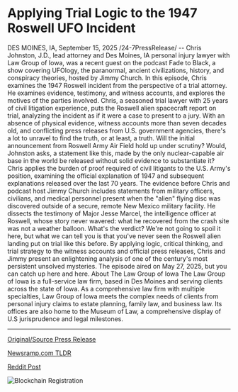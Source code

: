 # Applying Trial Logic to the 1947 Roswell UFO Incident

DES MOINES, IA, September 15, 2025 /24-7PressRelease/ -- Chris Johnston, J.D., lead attorney and Des Moines, IA personal injury lawyer with Law Group of Iowa, was a recent guest on the podcast Fade to Black, a show covering UFOlogy, the paranormal, ancient civilizations, history, and conspiracy theories, hosted by Jimmy Church. In this episode, Chris examines the 1947 Roswell incident from the perspective of a trial attorney. He examines evidence, testimony, and witness accounts, and explores the motives of the parties involved.  Chris, a seasoned trial lawyer with 25 years of civil litigation experience, puts the Roswell alien spacecraft report on trial, analyzing the incident as if it were a case to present to a jury. With an absence of physical evidence, witness accounts more than seven decades old, and conflicting press releases from U.S. government agencies, there's a lot to unravel to find the truth, or at least, a truth.  Will the initial announcement from Roswell Army Air Field hold up under scrutiny? Would, Johnston asks, a statement like this, made by the only nuclear-capable air base in the world be released without solid evidence to substantiate it? Chris applies the burden of proof required of civil litigants to the U.S. Army's position, examining the official explanation of 1947 and subsequent explanations released over the last 70 years.  The evidence before Chris and podcast host Jimmy Church includes statements from military officers, civilians, and medical personnel present when the "alien" flying disc was discovered outside of a secure, remote New Mexico military facility. He dissects the testimony of Major Jesse Marcel, the intelligence officer at Roswell, whose story never wavered: what he recovered from the crash site was not a weather balloon.  What's the verdict? We're not going to spoil it here, but what we can tell you is that you've never seen the Roswell alien landing put on trial like this before. By applying logic, critical thinking, and trial strategy to the witness accounts and official press releases, Chris and Jimmy present an enlightening analysis of one of the century's most persistent unsolved mysteries.   The episode aired on May 27, 2025, but you can catch up here and here.  About The Law Group of Iowa  The Law Group of Iowa is a full-service law firm, based in Des Moines and serving clients across the state of Iowa. As a comprehensive law firm with multiple specialties, Law Group of Iowa meets the complex needs of clients from personal injury claims to estate planning, family law, and business law. Its offices are also home to the Museum of Law, a comprehensive display of U.S jurisprudence and legal milestones. 

---

[Original/Source Press Release](https://www.24-7pressrelease.com/press-release/526777/applying-trial-logic-to-the-1947-roswell-ufo-incident)
                    

[Newsramp.com TLDR](https://newsramp.com/curated-news/trial-lawyer-puts-roswell-ufo-incident-on-trial-in-groundbreaking-podcast-analysis/c59e79766a620f6b2a5269fb2fb40ae8) 

 



[Reddit Post](https://www.reddit.com/r/newsramp/comments/1nhfavv/trial_lawyer_puts_roswell_ufo_incident_on_trial/) 



![Blockchain Registration](https://cdn.newsramp.app/24-7PressRelease/qrcode/259/15/golduAlV.webp)